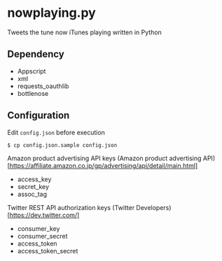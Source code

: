 # nowplaying.py
Tweets the tune now iTunes playing written in Python

## Dependency
- Appscript
- xml
- requests\_oauthlib
- bottlenose

## Configuration
Edit `config.json` before execution
```bash-session
$ cp config.json.sample config.json
```

Amazon product advertising API keys
(Amazon product advertising API)[https://affiliate.amazon.co.jp/gp/advertising/api/detail/main.html]
- access_key
- secret_key
- assoc_tag

Twitter REST API authorization keys
(Twitter Developers)[https://dev.twitter.com/]
- consumer_key
- consumer_secret
- access_token
- access_token_secret

